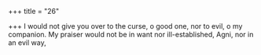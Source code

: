 +++
title = "26"

+++
I would not give you over to the curse, o good one, nor to evil, o my  companion.
My praiser would not be in want nor ill-established, Agni, nor in an  evil way,